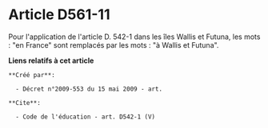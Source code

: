 # Article D561-11

Pour l'application de l'article D. 542-1 dans les îles Wallis et Futuna, les mots : "en France" sont remplacés par les mots :
"à Wallis et Futuna".

**Liens relatifs à cet article**

	**Créé par**:

	  - Décret n°2009-553 du 15 mai 2009 - art.

	**Cite**:

	  - Code de l'éducation - art. D542-1 (V)
